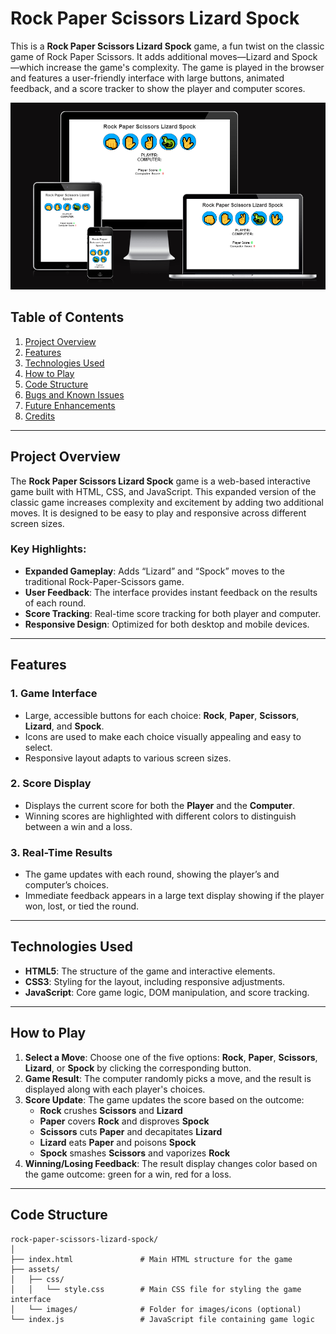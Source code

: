 # Rock Paper Scissors Lizard Spock

This is a **Rock Paper Scissors Lizard Spock** game, a fun twist on the classic game of Rock Paper Scissors. It adds additional moves—Lizard and Spock—which increase the game's complexity. The game is played in the browser and features a user-friendly interface with large buttons, animated feedback, and a score tracker to show the player and computer scores.

![Responsive](./assets/css/images/responsive.png)

## Table of Contents

1. [Project Overview](#project-overview)
2. [Features](#features)
3. [Technologies Used](#technologies-used)
4. [How to Play](#how-to-play)
5. [Code Structure](#code-structure)
6. [Bugs and Known Issues](#bugs-and-known-issues)
7. [Future Enhancements](#future-enhancements)
8. [Credits](#credits)

---

## Project Overview

The **Rock Paper Scissors Lizard Spock** game is a web-based interactive game built with HTML, CSS, and JavaScript. This expanded version of the classic game increases complexity and excitement by adding two additional moves. It is designed to be easy to play and responsive across different screen sizes.

### Key Highlights:
- **Expanded Gameplay**: Adds “Lizard” and “Spock” moves to the traditional Rock-Paper-Scissors game.
- **User Feedback**: The interface provides instant feedback on the results of each round.
- **Score Tracking**: Real-time score tracking for both player and computer.
- **Responsive Design**: Optimized for both desktop and mobile devices.

---

## Features

### 1. Game Interface
- Large, accessible buttons for each choice: **Rock**, **Paper**, **Scissors**, **Lizard**, and **Spock**.
- Icons are used to make each choice visually appealing and easy to select.
- Responsive layout adapts to various screen sizes.

### 2. Score Display
- Displays the current score for both the **Player** and the **Computer**.
- Winning scores are highlighted with different colors to distinguish between a win and a loss.

### 3. Real-Time Results
- The game updates with each round, showing the player’s and computer’s choices.
- Immediate feedback appears in a large text display showing if the player won, lost, or tied the round.

---

## Technologies Used

- **HTML5**: The structure of the game and interactive elements.
- **CSS3**: Styling for the layout, including responsive adjustments.
- **JavaScript**: Core game logic, DOM manipulation, and score tracking.

---

## How to Play

1. **Select a Move**: Choose one of the five options: **Rock**, **Paper**, **Scissors**, **Lizard**, or **Spock** by clicking the corresponding button.
2. **Game Result**: The computer randomly picks a move, and the result is displayed along with each player's choices.
3. **Score Update**: The game updates the score based on the outcome:
   - **Rock** crushes **Scissors** and **Lizard**
   - **Paper** covers **Rock** and disproves **Spock**
   - **Scissors** cuts **Paper** and decapitates **Lizard**
   - **Lizard** eats **Paper** and poisons **Spock**
   - **Spock** smashes **Scissors** and vaporizes **Rock**
4. **Winning/Losing Feedback**: The result display changes color based on the game outcome: green for a win, red for a loss.

---

## Code Structure

```plaintext
rock-paper-scissors-lizard-spock/
│
├── index.html               # Main HTML structure for the game
├── assets/
│   ├── css/
│   │   └── style.css        # Main CSS file for styling the game interface
│   └── images/              # Folder for images/icons (optional)
└── index.js                 # JavaScript file containing game logic
